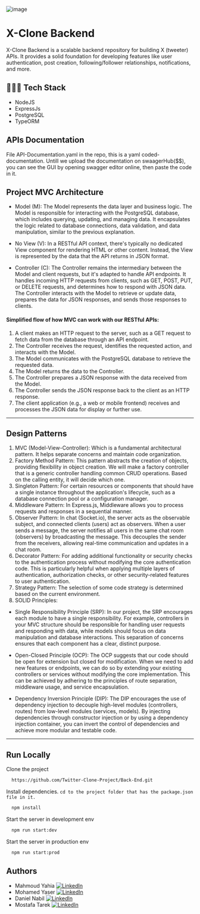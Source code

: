 ![image](https://github.com/Twitter-Clone-Project/Back-End/assets/94763036/f4fbb928-9e3f-4faf-aa22-52107e415257)

# X-Clone Backend

X-Clone Backend is a scalable backend repository for building X (tweeter) APIs. It provides a solid foundation for developing features like user authentication, post creation, following/follower relationships, notifications, and more.

## 🧑🏼‍💻 Tech Stack

-   NodeJS
-   ExpressJs
-   PostgreSQL
-   TypeORM

## APIs Documentation

File API-Documentation.yaml in the repo, this is a yaml coded-documentation. Untill we upload the documentation on swaagerHub($$), you can see the GUI by opening swagger editor online, then paste the code in it.
## Project MVC Architecture
 - Model (M):
The Model represents the data layer and business logic.
The Model is responsible for interacting with the PostgreSQL database, which includes querying, updating, and managing data.
It encapsulates the logic related to database connections, data validation, and data manipulation, similar to the previous explanation.

 - No View (V):
In a RESTful API context, there's typically no dedicated View component for rendering HTML or other content. Instead, the View is represented by the data that the API returns in JSON format.

- Controller (C):
The Controller remains the intermediary between the Model and client requests, but it's adapted to handle API endpoints.
It handles incoming HTTP requests from clients, such as GET, POST, PUT, or DELETE requests, and determines how to respond with JSON data.
The Controller interacts with the Model to retrieve or update data, prepares the data for JSON responses, and sends those responses to clients.

#### Simplified flow of how MVC can work with our RESTful APIs:
1. A client makes an HTTP request to the server, such as a GET request to fetch data from the database through an API endpoint.
2. The Controller receives the request, identifies the requested action, and interacts with the Model.
3. The Model communicates with the PostgreSQL database to retrieve the requested data.
4. The Model returns the data to the Controller.
5. The Controller prepares a JSON response with the data received from the Model.
6. The Controller sends the JSON response back to the client as an HTTP response.
7. The client application (e.g., a web or mobile frontend) receives and processes the JSON data for display or further use.

<hr>

## Design Patterns
1. MVC (Model-View-Controller): Which is a fundamental architectural pattern. It helps separate concerns and maintain code organization.
2. Factory Method Pattern: This pattern abstracts the creation of objects, providing flexibility in object creation. We will make a factory controller that is a generic controller handling common CRUD operations. Based on the calling entity, it will decide which one.
3. Singleton Pattern: For certain resources or components that should have a single instance throughout the application's lifecycle, such as a database connection pool or a configuration manager.
4. Middleware Pattern: In Express.js, Middleware allows you to process requests and responses in a sequential manner.
5. Observer Pattern: In chat (Socket.io), the server acts as the observable subject, and connected clients (users) act as observers. When a user sends a message, the server notifies all users in the same chat room (observers) by broadcasting the message. This decouples the sender from the receivers, allowing real-time communication and updates in a chat room.
6. Decorator Pattern: For adding additional functionality or security checks to the authentication process without modifying the core authentication code. This is particularly helpful when applying multiple layers of authentication, authorization checks, or other security-related features to user authentication.
7. Strategy Pattern: The selection of some code strategy is determined based on the current environment.
8. SOLID Principles:
   
 - Single Responsibility Principle (SRP):
 In our project, the SRP encourages each module to have a single responsibility. For example, controllers in your MVC structure should be responsible for handling user requests and responding with data, while models should focus on data manipulation and database interactions. This separation of concerns ensures that each component has a clear, distinct purpose.
   
-  Open-Closed Principle (OCP):
  The OCP suggests that our code should be open for extension but closed for modification. When we need to add new features or endpoints, we can do so by extending your existing controllers or services without modifying the core implementation. This can be achieved by adhering to the principles of route separation, middleware usage, and service encapsulation.
   
- Dependency Inversion Principle (DIP):
 The DIP encourages the use of dependency injection to decouple high-level modules (controllers, routes) from low-level modules (services, models). By injecting dependencies through constructor injection or by using a dependency injection container, you can invert the control of dependencies and achieve more modular and testable code.

<hr>

## Run Locally

Clone the project

```bash
  https://github.com/Twitter-Clone-Project/Back-End.git
```

Install dependencies. `cd to the project folder that has the package.json file in it.`

```bash
  npm install
```

Start the server in development env

```bash
  npm run start:dev
```

Start the server in production env

```bash
  npm run start:prod
```

## Authors

-   Mahmoud Yahia [![LinkedIn](https://img.shields.io/badge/LinkedIn-Connect-blue?style=flat-square&logo=linkedin)](https://www.linkedin.com/in/mahmoud-yahia-882144219/)
-   Mohamed Yaser [![LinkedIn](https://img.shields.io/badge/LinkedIn-Connect-blue?style=flat-square&logo=linkedin)](https://www.linkedin.com/in/mohamed-yasser-952280226/)
-   Daniel Nabil [![LinkedIn](https://img.shields.io/badge/LinkedIn-Connect-blue?style=flat-square&logo=linkedin)](https://www.linkedin.com/in/daniel-atallah01/)
-   Mostafa Tarek [![LinkedIn](https://img.shields.io/badge/LinkedIn-Connect-blue?style=flat-square&logo=linkedin)]()

